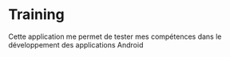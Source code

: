 # Training
Cette application me permet de tester mes compétences dans le développement des applications Android
